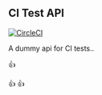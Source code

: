 CI Test API
---

[![CircleCI](https://circleci.com/gh/kasparasg/ci-test-api.svg?style=svg)](https://circleci.com/gh/kasparasg/ci-test-api)

A dummy api for CI tests..

:+1:

:+1: :+1:
